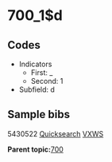 # 700\_1$d

## Codes

-   Indicators
    -   First: \_
    -   Second: 1
-   Subfield: d

## Sample bibs

5430522 [Quicksearch](https://search.library.yale.edu/catalog/5430522) [VXWS](http://prodorbis.library.yale.edu:7014/vxws/GetHoldingsService?bibId=5430522)

**Parent topic:**[700](../../tags/700/700.md)

